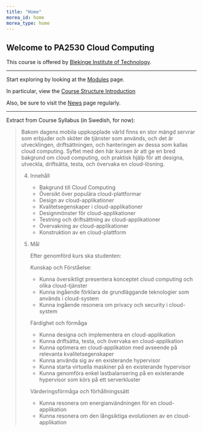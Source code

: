 ```yaml
---
title: "Home"
morea_id: home
morea_type: home
---
```




## Welcome to PA2530 Cloud Computing
This course is offered by [Blekinge Institute of Technology](http://www.bth.se).

---

Start exploring by looking at the [Modules]({{site.baseurl}}/modules) page.

In particular, view the [Course Structure Introduction](http://youtu.be/flTwMSKe79I)

Also, be sure to visit the [News]({{site.baseurl}}/news) page regularly.

---

Extract from Course Syllabus (in Swedish, for now):

> Bakom dagens mobila uppkopplade värld finns en stor mängd servrar som erbjuder och sköter de tjänster som används, och det är utvecklingen, driftsättningen, och hanteringen av dessa som kallas cloud computing. Syftet med den här kursen är att ge en bred bakgrund om cloud computing, och praktisk hjälp för att designa, utveckla, driftsätta, testa, och övervaka en cloud-lösning. 
> 
> 4. Innehåll
> 	  *	Bakgrund till Cloud Computing
> 	  *	Översikt över populära cloud-plattformar
> 	  *	Design av cloud-applikationer
> 	  *	Kvalitetsegenskaper i cloud-applikationer
> 	  *	Designmönster för cloud-applikationer
> 	  *	Testning och driftsättning av cloud-applikationer
> 	  *	Övervakning av cloud-applikationer
> 	  *	Konstruktion av en cloud-plattform
> 
>  5. Mål 
> 
> 	  Efter genomförd kurs ska studenten: 
>
> 	  Kunskap och Förståelse:
>
> 	  *	Kunna översiktligt presentera konceptet cloud computing och olika cloud-tjänster
> 	  *	Kunna ingående förklara de grundläggande teknologier som används i cloud-system
> 	  *	Kunna ingående resonera om privacy och security i cloud-system
>
> 	  Färdighet och förmåga
>
> 	  *	Kunna designa och implementera en cloud-applikation
> 	  *	Kunna driftsätta, testa, och övervaka en cloud-applikation
> 	  *	Kunna optimera en cloud-applikation med avseende på relevanta kvalitetsegenskaper
> 	  *	Kunna använda sig av en existerande hypervisor
> 	  *	Kunna starta virtuella maskiner på en existerande hypervisor
> 	  *	Kunna genomföra enkel lastbalansering på en existerande hypervisor som körs på ett serverkluster
>
> 	  Värderingsförmåga och förhållningssätt
>
> 	  *	Kunna resonera om energianvändningen för en cloud-applikation
> 	  *	Kunna resonera om den långsiktiga evolutionen av en cloud-applikation
> 
